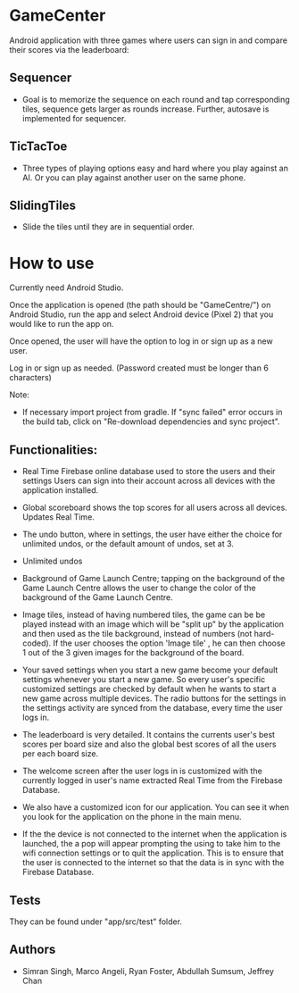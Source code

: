 
# GameCenter
Android application with three games where users can sign in and compare their scores via the leaderboard:    

## Sequencer
- Goal is to memorize the sequence on each round and tap corresponding tiles, sequence gets larger as rounds increase.
Further, autosave is implemented for sequencer.

## TicTacToe
- Three types of playing options easy and hard where you play against an AI. Or you can play against another user on the same phone.

## SlidingTiles
- Slide the tiles until they are in sequential order.

# How to use
Currently need Android Studio.

Once the application is opened (the path should be "GameCentre/") on Android Studio, run the app and select Android device (Pixel 2) that you would like to run the app on.

Once opened, the user will have the option to log in or sign up as a new user.

Log in or sign up as needed. (Password created must be longer than 6 characters)

Note:
- If necessary import project from gradle.
If "sync failed" error occurs in the build tab, click on "Re-download dependencies and sync project".

## Functionalities:

- Real Time Firebase online database used to store the users and their settings Users can sign into their account across all devices with the application installed.

- Global scoreboard shows the top scores for all users across all devices. Updates Real Time.

- The undo button, where in settings, the user have either the choice for unlimited undos, or the default amount of undos, set at 3.

- Unlimited undos

- Background of Game Launch Centre; tapping on the background of the Game Launch Centre allows the user to change the color of the background of the Game Launch Centre.

- Image tiles, instead of having numbered tiles, the game can be be played instead with an image which will be "split up" by the application and then used as the tile background, instead of numbers (not hard-coded). If the user chooses the option 'Image tile' , he can then choose 1 out of the 3 given images for the background of the board.

- Your saved settings when you start a new game become your default settings whenever you start a new game. So every user's specific customized settings are checked by default when he wants to start a new game across multiple devices. The radio buttons for the settings in the settings activity are synced from the database, every time the user logs in.

- The leaderboard is very detailed. It contains the currents user's best scores per board size and also the global best scores of all the users per each board size.

- The welcome screen after the user logs in is customized with the currently logged in user's name extracted Real Time from the Firebase Database.

- We also have a customized icon for our application. You can see it when you look for the application on the phone in the main menu.

- If the the device is not connected to the internet when the application is launched, the a pop will appear prompting the using to take him to the wifi connection settings or to quit the application. This is to ensure that the user is connected to the internet so that the data is in sync with the Firebase Database.


## Tests
They can be found under "app/src/test" folder.

## Authors
- Simran Singh, Marco Angeli, Ryan Foster, Abdullah Sumsum, Jeffrey Chan
